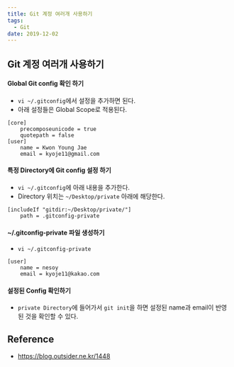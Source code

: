 ```yaml
---
title: Git 계정 여러개 사용하기
tags:
  - Git
date: 2019-12-02
---
```


## Git 계정 여러개 사용하기

#### Global Git config 확인 하기
- `vi ~/.gitconfig`에서 설정을 추가하면 된다.
- 아래 설정들은 Global Scope로 적용된다.
```
[core]
	precomposeunicode = true
	quotepath = false
[user]
	name = Kwon Young Jae
	email = kyoje11@gmail.com
```

#### 특정 Directory에 Git config 설정 하기
- `vi ~/.gitconfig`에 아래 내용을 추가한다.
- Directory 위치는 `~/Desktop/private` 아래에 해당한다.
```
[includeIf "gitdir:~/Desktop/private/"]
	path = .gitconfig-private
```

#### ~/.gitconfig-private 파일 생성하기
- `vi ~/.gitconfig-private`
```
[user]
	name = nesoy
	email = kyoje11@kakao.com
```

#### 설정된 Config 확인하기
- `private Directory`에 들어가서 `git init`을 하면 설정된 name과 email이 반영된 것을 확인할 수 있다.


## Reference
- <https://blog.outsider.ne.kr/1448>